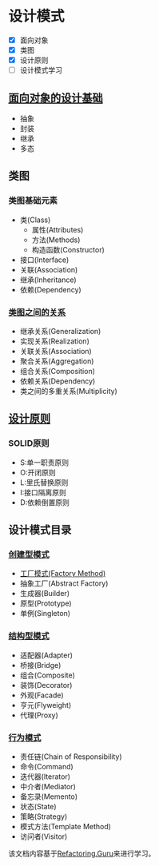 # 设计模式

- [x] 面向对象
- [x] 类图
- [x] 设计原则
- [ ] 设计模式学习

## [面向对象的设计基础](./Base/面向对象.md)

- 抽象
- 封装
- 继承
- 多态

## 类图

### 类图基础元素

- 类(Class)
  - 属性(Attributes)
  - 方法(Methods)
  - 构造函数(Constructor)
- 接口(Interface)
- 关联(Association)
- 继承(Inheritance)
- 依赖(Dependency)

### [类图之间的关系](./Base/对象之间的关系.md)

- 继承关系(Generalization)
- 实现关系(Realization)
- 关联关系(Association)
- 聚合关系(Aggregation)
- 组合关系(Composition)
- 依赖关系(Dependency)
- 类之间的多重关系(Multiplicity)

## [设计原则](./Base/SOLID原则.md)

### SOLID原则

- S:单一职责原则
- O:开闭原则
- L:里氏替换原则
- I:接口隔离原则
- D:依赖倒置原则

## 设计模式目录

### [创建型模式](./CreationalPatterns)

- [工厂模式(Factory Method)](./CreationalPatterns/FactoryMethodPattern/)
- 抽象工厂(Abstract Factory)
- 生成器(Builder)
- 原型(Prototype)
- 单例(Singleton)

### [结构型模式](./StructuralPatterns/)

- 适配器(Adapter)
- 桥接(Bridge)
- 组合(Composite)
- 装饰(Decorator)
- 外观(Facade)
- 亨元(Flyweight)
- 代理(Proxy)

### [行为模式](./BehavioralPatterns/)

- 责任链(Chain of Responsibility)
- 命令(Command)
- 迭代器(Iterator)
- 中介者(Mediator)
- 备忘录(Memento)
- 状态(State)
- 策略(Strategy)
- 模式方法(Template Method)
- 访问者(Visitor)

该文档内容基于[Refactoring.Guru](https://refactoringguru.cn/)来进行学习。
